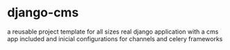 # django-cms
a reusable project template for all sizes real django application with a cms app included and inicial configurations for channels and celery frameworks
